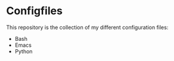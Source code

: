 # Configfiles

This repository is the collection of my different configuration files:
- Bash
- Emacs
- Python
